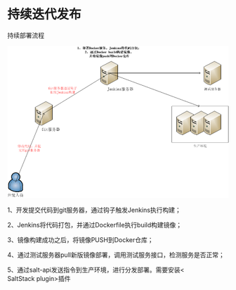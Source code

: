 # 持续迭代发布

持续部署流程

![image](/images/Flow_Chart.png)

1、开发提交代码到git服务器，通过钩子触发Jenkins执行构建；

2、Jenkins将代码打包，并通过Dockerfile执行build构建镜像；

3、镜像构建成功之后，将镜像PUSH到Docker仓库；

4、通过测试服务器pull新版镜像部署，调用测试服务接口，检测服务是否正常；

5、通过salt-api发送指令到生产环境，进行分发部署。需要安装<	
SaltStack plugin>插件